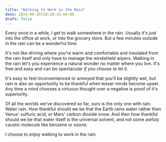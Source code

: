 ```yaml
---
title: "Walking to Work in the Rain"
date: 2024-09-26T20:28:33-04:00
draft: false
---
```


Every once in a while, I get to walk somewhere in the rain. Usually it's just into the office at work, or into the grocery store. But a few minutes outside in the rain can be a wonderful time.

It's not like driving where you're warm and comfortable and insulated from the rain itself and only have to manage the windshield wipers. Walking in the rain let's you experience a natural wonder no matter where you live. It's free and easy and can be spectacular _if you choose to let it_.

It's easy to feel inconvenienced or annoyed that you'll be slightly wet, but rain is also an opportunity to be thankful when lesser minds become upset. Any time a mind chooses a virtuous thought over a negative is proof of it's superiority.

Of all the worlds we've discovered so far, ours is the only one with rain. Water rain. How thankful should we be that the Earth rains water rather than Venus' sulfuric acid, or Mars' carbon dioxide snow. And then how thankful should we be that water itself is the universal solvent, and not some awfuly caustic molecule like benzene or ozone.

I choose to enjoy walking to work in the rain.
